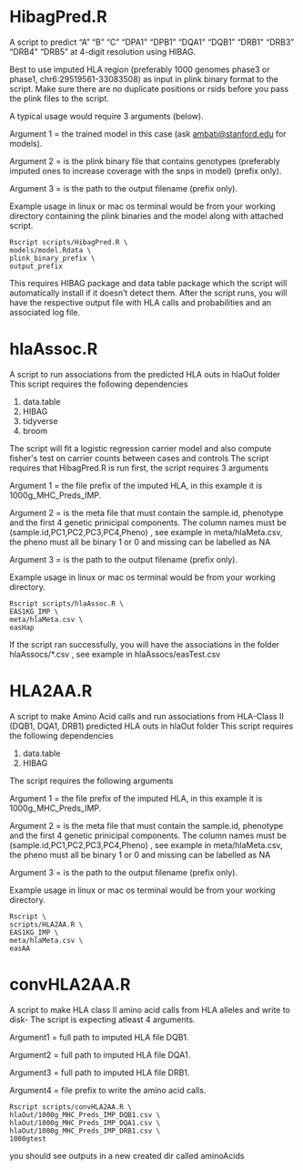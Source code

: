 # HibagPred.R
A script to predict “A”    “B”    “C”    “DPA1" “DPB1” “DQA1" “DQB1” “DRB1" “DRB3” “DRB4" “DRB5” at 4-digit resolution using HIBAG.

Best to use imputed HLA region (preferably 1000 genomes phase3 or phase1, chr6:29519561-33083508) as input in plink binary format to the script. Make sure there are no duplicate positions or rsids before you pass the plink files to the script.

A typical usage would require 3 arguments (below).

Argument 1 = the trained model in this case (ask ambati@stanford.edu for models).

Argument 2 = is the plink binary file that contains genotypes (preferably imputed ones to increase coverage with the snps in model) (prefix only).

Argument 3 = is the path to the output filename (prefix only).

 

Example usage in linux or mac os terminal would be from your working directory containing the plink binaries and the model along with attached script.

```
Rscript scripts/HibagPred.R \
models/model.Rdata \
plink_binary_prefix \
output_prefix
```

This requires HIBAG package and data table package which the script will automatically install if it doesn’t detect them.
After the script runs, you will have the respective output file with HLA calls and probabilities  and an associated log file.

# hlaAssoc.R
A script to run associations from the predicted HLA outs in hlaOut folder
This script requires the following dependencies
1. data.table
1. HIBAG
1. tidyverse
1. broom

The script will fit a logistic regression carrier model and also compute fisher's test on carrier counts between cases and controls
The script requires that HibagPred.R is run first, the script requires 3 arguments

Argument 1 = the file prefix of the imputed HLA, in this example it is 1000g_MHC_Preds_IMP.

Argument 2 = is the meta file that must contain the  sample.id, phenotype and the first 4 genetic prinicipal components. The column names must be (sample.id,PC1,PC2,PC3,PC4,Pheno) , see example in meta/hlaMeta.csv, 
the pheno must all be binary 1 or 0 and missing can be labelled as NA

Argument 3 = is the path to the output filename (prefix only).

Example usage in linux or mac os terminal would be from your working directory.

```
Rscript scripts/hlaAssoc.R \
EAS1KG_IMP \
meta/hlaMeta.csv \
easHap
```

If the script ran successfully, you will have the associations in the folder hlaAssocs/*.csv , see example in hlaAssocs/easTest.csv

# HLA2AA.R
A script to make Amino Acid calls and run associations from HLA-Class II  (DQB1, DQA1, DRB1) predicted HLA outs in hlaOut folder
This script requires the following dependencies
1. data.table
1. HIBAG

The script requires the following arguments

Argument 1 = the file prefix of the imputed HLA, in this example it is 1000g_MHC_Preds_IMP.

Argument 2 = is the meta file that must contain the  sample.id, phenotype and the first 4 genetic prinicipal components. The column names must be (sample.id,PC1,PC2,PC3,PC4,Pheno) , see example in meta/hlaMeta.csv, 
the pheno must all be binary 1 or 0 and missing can be labelled as NA

Argument 3 = is the path to the output filename (prefix only).

Example usage in linux or mac os terminal would be from your working directory.

```
Rscript \
scripts/HLA2AA.R \
EAS1KG_IMP \
meta/hlaMeta.csv \
easAA
```

# convHLA2AA.R
A script to make HLA class II amino acid calls from HLA alleles and write to disk- The script is expecting atleast 4 arguments.

Argument1 = full path to imputed HLA file DQB1.

Argument2 = full path to imputed HLA file DQA1.

Argument3 = full path to imputed HLA file DRB1.

Argument4 = file prefix to write the amino acid calls.

```
Rscript scripts/convHLA2AA.R \
hlaOut/1000g_MHC_Preds_IMP_DQB1.csv \
hlaOut/1000g_MHC_Preds_IMP_DQA1.csv \
hlaOut/1000g_MHC_Preds_IMP_DRB1.csv \
1000gtest
```
you should see outputs in a new created dir called aminoAcids
